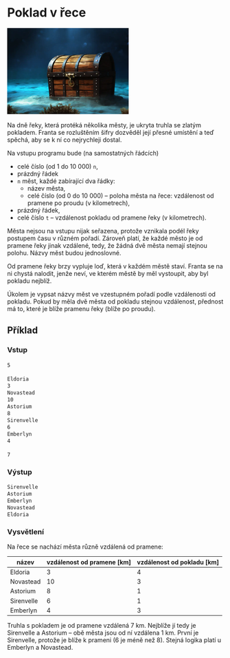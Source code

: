 # Poklad v řece

<img src="cover.webp" height="200" alt="ilustrace"/>

Na dně řeky, která protéká několika městy, je ukryta truhla se zlatým pokladem. Franta se rozluštěním šifry dozvěděl
její přesné umístění a teď spěchá, aby se k ní co nejrychleji dostal.

Na vstupu programu bude (na samostatných řádcích)

- celé číslo (od 1 do 10 000) `n`,
- prázdný řádek
- `n` měst, každé zabírající dva řádky:
    - název města,
    - celé číslo (od 0 do 10 000) – poloha města na řece: vzdálenost od pramene po proudu (v kilometrech),
- prázdný řádek,
- celé číslo `t` – vzdálenost pokladu od pramene řeky (v kilometrech).

Města nejsou na vstupu nijak seřazena, protože vznikala podél řeky postupem času v různém pořadí. Zároveň platí, že
každé město je od pramene řeky jinak vzdálené, tedy, že žádná dvě města nemají stejnou polohu. Názvy měst budou
jednoslovné.

Od pramene řeky brzy vypluje loď, která v každém městě staví. Franta se na ni chystá nalodit, jenže neví, ve kterém
městě by měl vystoupit, aby byl pokladu nejblíž.

Úkolem je vypsat názvy měst ve vzestupném pořadí podle vzdálenosti od pokladu. Pokud by měla dvě města od pokladu
stejnou vzdálenost, přednost má to, které je blíže pramenu řeky (blíže po proudu).

## Příklad

### Vstup

```
5

Eldoria
3
Novastead
10
Astorium
8
Sirenvelle
6
Emberlyn
4

7
```

### Výstup

```
Sirenvelle
Astorium
Emberlyn
Novastead
Eldoria
```

### Vysvětlení

Na řece se nachází města různě vzdálená od pramene:

| název      | vzdálenost od pramene [km] | vzdálenost od pokladu [km] |
|------------|----------------------------|----------------------------|
| Eldoria    | 3                          | 4                          |
| Novastead  | 10                         | 3                          |
| Astorium   | 8                          | 1                          |
| Sirenvelle | 6                          | 1                          |
| Emberlyn   | 4                          | 3                          |

Truhla s pokladem je od pramene vzdálená 7 km. Nejblíže jí tedy je Sirenvelle a Astorium – obě města jsou od ní vzdálena
1 km. První je Sirenvelle, protože je blíže k prameni (6 je méně než 8). Stejná logika platí u Emberlyn a Novastead.

